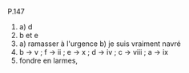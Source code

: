 

P.147

1) a) d
2) b et e
3) a) ramasser à l'urgence     b) je suis vraiment navré 
4) b -> v ; f -> ii ; e -> x ; d -> iv ; c -> viii ; a -> ix
5) fondre en larmes, 